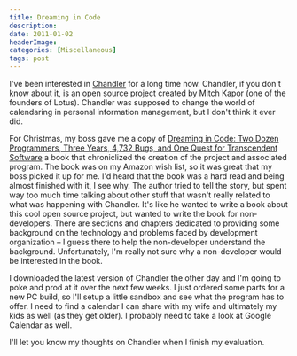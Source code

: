 ```yaml
---
title: Dreaming in Code
description: 
date: 2011-01-02
headerImage: 
categories: [Miscellaneous]
tags: post
---
```


I've been interested in [Chandler](http://chandlerproject.org) for a long time now. Chandler, if you don't know about it, is an open source project created by Mitch Kapor (one of the founders of Lotus). Chandler was supposed to change the world of calendaring in personal information management, but I don't think it ever did.

For Christmas, my boss gave me a copy of [Dreaming in Code: Two Dozen Programmers, Three Years, 4,732 Bugs, and One Quest for Transcendent Software](http://www.amazon.com/gp/product/1400082471?ie=UTF8&tag=mcnsof-20&linkCode=as2&camp=1789&creative=390957&creativeASIN=1400082471) a book that chroniclized the creation of the project and associated program. The book was on my Amazon wish list, so it was great that my boss picked it up for me. I'd heard that the book was a hard read and being almost finished with it, I see why. The author tried to tell the story, but spent way too much time talking about other stuff that wasn't really related to what was happening with Chandler. It's like he wanted to write a book about this cool open source project, but wanted to write the book for non-developers. There are sections and chapters dedicated to providing some background on the technology and problems faced by development organization – I guess there to help the non-developer understand the background. Unfortunately, I'm really not sure why a non-developer would be interested in the book.

I downloaded the latest version of Chandler the other day and I'm going to poke and prod at it over the next few weeks. I just ordered some parts for a new PC build, so I'll setup a little sandbox and see what the program has to offer. I need to find a calendar I can share with my wife and ultimately my kids as well (as they get older). I probably need to take a look at Google Calendar as well.

I'll let you know my thoughts on Chandler when I finish my evaluation.